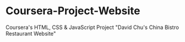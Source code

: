 # Coursera-Project-Website
Coursera's HTML, CSS &amp; JavaScript Project "David Chu's China Bistro Restaurant Website"
